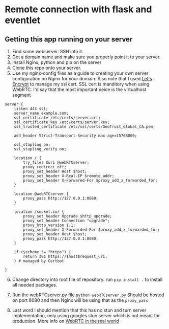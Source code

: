 # Remote connection with flask and eventlet

## Getting this app running on your server

1. Find some webserver. SSH into it.
2. Get a domain name and make sure you properly point it to your server.
3. Install Nginx, python and pip on the server
4. Clone this repo onto your server. 
5. Use my nginx-config files as a guide to creating your own server configuration on Nginx for your domain. Also note that I used [Let's Encrypt](https://letsencrypt.org/) to manage my ssl cert. SSL cert is manditory when using WebRTC. 
I'd say that the most important peice is the virtualhost segment
```
server {
    listen 443 ssl;
    server_name example.com;
    ssl_certificate /etc/certs/server.crt;
    ssl_certificate_key /etc/certs/server.key;
    ssl_trusted_certificate /etc/ssl/certs/GeoTrust_Global_CA.pem;
    
    add_header Strict-Transport-Security max-age=15768000;
    
    ssl_stapling on;
    ssl_stapling_verify on;
    
    location / {
        try_files $uri @webRTCserver;
        proxy_redirect off;
        proxy_set_header Host $host;
        proxy_set_header X-Real-IP $remote_addr;
        proxy_set_header X-Forwared-For $proxy_add_x_forwarded_for;
    }
    
    location @webRTCserver {
        proxy_pass http://127.0.0.1:8080;
    }
    
    location /socket.io/ {
        proxy_set_header Upgrade $http_upgrade;
        proxy_set_header Connection "upgrade";
        proxy_http_version 1.1;
        proxy_set_header X-Forwarded-For $proxy_add_x_forwarded_for;
        proxy_set_header Host $host;
        proxy_pass http://127.0.0.1:8080;
    }   

    if ($scheme != "https") {
        return 301 https://$host$request_uri;
    } # managed by Certbot

}
```
6. Change directory into root file of repository. run `pip install .` to install all needed packages.
7. Run the webRTCserver.py file `python webRTCserver.py` Should be hosted on port 8080 and then Nginx will be using that as the `proxy_pass`

8. Last word I should mention that this has no stun and turn server implementation, only using googles stun server which is not meant for production. More info on [WebRTC in the real world](https://www.html5rocks.com/en/tutorials/webrtc/infrastructure/)
